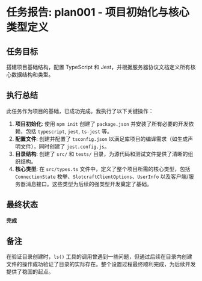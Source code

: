 # 任务报告: plan001 - 项目初始化与核心类型定义

## 任务目标

搭建项目基础结构，配置 TypeScript 和 Jest，并根据服务器协议文档定义所有核心数据结构和类型。

## 执行总结

此任务作为项目的基础，已成功完成。我执行了以下关键操作：

1.  **项目初始化**: 使用 `npm init` 创建了 `package.json` 并安装了所有必要的开发依赖，包括 `typescript`, `jest`, `ts-jest` 等。
2.  **配置文件**: 创建并配置了 `tsconfig.json` 以满足库项目的编译需求（如生成声明文件），同时创建了 `jest.config.js`。
3.  **目录结构**: 创建了 `src/` 和 `tests/` 目录，为源代码和测试文件提供了清晰的组织结构。
4.  **核心类型**: 在 `src/types.ts` 文件中，定义了整个项目所需的核心类型，包括 `ConnectionState` 枚举、`SlotcraftClientOptions`、`UserInfo` 以及客户端/服务器消息接口。这些类型为后续的强类型开发奠定了基础。

## 最终状态

**完成**

## 备注

在验证目录创建时，`ls()` 工具的调用曾遇到一些问题，但通过后续在目录内创建文件的操作成功验证了目录的实际存在。整个设置过程最终顺利完成，为后续开发提供了稳固的起点。
